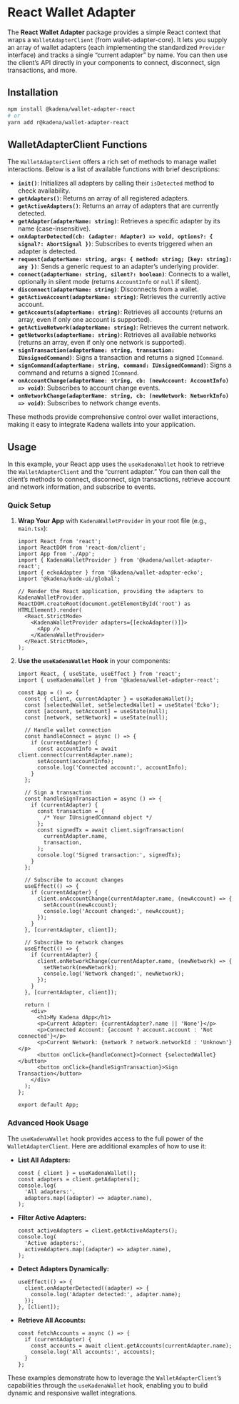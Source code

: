 # React Wallet Adapter

The **React Wallet Adapter** package provides a simple React context that wraps
a `WalletAdapterClient` (from wallet-adapter-core). It lets you supply an array
of wallet adapters (each implementing the standardized `Provider` interface) and
tracks a single “current adapter” by name. You can then use the client’s API
directly in your components to connect, disconnect, sign transactions, and more.

## Installation

```bash
npm install @kadena/wallet-adapter-react
# or
yarn add r@kadena/wallet-adapter-react
```

## WalletAdapterClient Functions

The `WalletAdapterClient` offers a rich set of methods to manage wallet
interactions. Below is a list of available functions with brief descriptions:

- **`init()`**: Initializes all adapters by calling their `isDetected` method to
  check availability.
- **`getAdapters()`**: Returns an array of all registered adapters.
- **`getActiveAdapters()`**: Returns an array of adapters that are currently
  detected.
- **`getAdapter(adapterName: string)`**: Retrieves a specific adapter by its
  name (case-insensitive).
- **`onAdapterDetected(cb: (adapter: Adapter) => void, options?: { signal?: AbortSignal })`**:
  Subscribes to events triggered when an adapter is detected.
- **`request(adapterName: string, args: { method: string; [key: string]: any })`**:
  Sends a generic request to an adapter’s underlying provider.
- **`connect(adapterName: string, silent?: boolean)`**: Connects to a wallet,
  optionally in silent mode (returns `AccountInfo` or `null` if silent).
- **`disconnect(adapterName: string)`**: Disconnects from a wallet.
- **`getActiveAccount(adapterName: string)`**: Retrieves the currently active
  account.
- **`getAccounts(adapterName: string)`**: Retrieves all accounts (returns an
  array, even if only one account is supported).
- **`getActiveNetwork(adapterName: string)`**: Retrieves the current network.
- **`getNetworks(adapterName: string)`**: Retrieves all available networks
  (returns an array, even if only one network is supported).
- **`signTransaction(adapterName: string, transaction: IUnsignedCommand)`**:
  Signs a transaction and returns a signed `ICommand`.
- **`signCommand(adapterName: string, command: IUnsignedCommand)`**: Signs a
  command and returns a signed `ICommand`.
- **`onAccountChange(adapterName: string, cb: (newAccount: AccountInfo) => void)`**:
  Subscribes to account change events.
- **`onNetworkChange(adapterName: string, cb: (newNetwork: NetworkInfo) => void)`**:
  Subscribes to network change events.

These methods provide comprehensive control over wallet interactions, making it
easy to integrate Kadena wallets into your application.

## Usage

In this example, your React app uses the `useKadenaWallet` hook to retrieve the
`WalletAdapterClient` and the “current adapter.” You can then call the client’s
methods to connect, disconnect, sign transactions, retrieve account and network
information, and subscribe to events.

### Quick Setup

1. **Wrap Your App** with `KadenaWalletProvider` in your root file (e.g.,
   `main.tsx`):

   ```tsx
   import React from 'react';
   import ReactDOM from 'react-dom/client';
   import App from './App';
   import { KadenaWalletProvider } from '@kadena/wallet-adapter-react';
   import { eckoAdapter } from '@kadena/wallet-adapter-ecko';
   import '@kadena/kode-ui/global';

   // Render the React application, providing the adapters to KadenaWalletProvider.
   ReactDOM.createRoot(document.getElementById('root') as HTMLElement).render(
     <React.StrictMode>
       <KadenaWalletProvider adapters={[eckoAdapter()]}>
         <App />
       </KadenaWalletProvider>
     </React.StrictMode>,
   );
   ```

2. **Use the `useKadenaWallet` Hook** in your components:

   ```tsx
   import React, { useState, useEffect } from 'react';
   import { useKadenaWallet } from '@kadena/wallet-adapter-react';

   const App = () => {
     const { client, currentAdapter } = useKadenaWallet();
     const [selectedWallet, setSelectedWallet] = useState('Ecko');
     const [account, setAccount] = useState(null);
     const [network, setNetwork] = useState(null);

     // Handle wallet connection
     const handleConnect = async () => {
       if (currentAdapter) {
         const accountInfo = await client.connect(currentAdapter.name);
         setAccount(accountInfo);
         console.log('Connected account:', accountInfo);
       }
     };

     // Sign a transaction
     const handleSignTransaction = async () => {
       if (currentAdapter) {
         const transaction = {
           /* Your IUnsignedCommand object */
         };
         const signedTx = await client.signTransaction(
           currentAdapter.name,
           transaction,
         );
         console.log('Signed transaction:', signedTx);
       }
     };

     // Subscribe to account changes
     useEffect(() => {
       if (currentAdapter) {
         client.onAccountChange(currentAdapter.name, (newAccount) => {
           setAccount(newAccount);
           console.log('Account changed:', newAccount);
         });
       }
     }, [currentAdapter, client]);

     // Subscribe to network changes
     useEffect(() => {
       if (currentAdapter) {
         client.onNetworkChange(currentAdapter.name, (newNetwork) => {
           setNetwork(newNetwork);
           console.log('Network changed:', newNetwork);
         });
       }
     }, [currentAdapter, client]);

     return (
       <div>
         <h1>My Kadena dApp</h1>
         <p>Current Adapter: {currentAdapter?.name || 'None'}</p>
         <p>Connected Account: {account ? account.account : 'Not connected'}</p>
         <p>Current Network: {network ? network.networkId : 'Unknown'}</p>
         <button onClick={handleConnect}>Connect {selectedWallet}</button>
         <button onClick={handleSignTransaction}>Sign Transaction</button>
       </div>
     );
   };

   export default App;
   ```

### Advanced Hook Usage

The `useKadenaWallet` hook provides access to the full power of the
`WalletAdapterClient`. Here are additional examples of how to use it:

- **List All Adapters:**

  ```tsx
  const { client } = useKadenaWallet();
  const adapters = client.getAdapters();
  console.log(
    'All adapters:',
    adapters.map((adapter) => adapter.name),
  );
  ```

- **Filter Active Adapters:**

  ```tsx
  const activeAdapters = client.getActiveAdapters();
  console.log(
    'Active adapters:',
    activeAdapters.map((adapter) => adapter.name),
  );
  ```

- **Detect Adapters Dynamically:**

  ```tsx
  useEffect(() => {
    client.onAdapterDetected((adapter) => {
      console.log('Adapter detected:', adapter.name);
    });
  }, [client]);
  ```

- **Retrieve All Accounts:**
  ```tsx
  const fetchAccounts = async () => {
    if (currentAdapter) {
      const accounts = await client.getAccounts(currentAdapter.name);
      console.log('All accounts:', accounts);
    }
  };
  ```

These examples demonstrate how to leverage the `WalletAdapterClient`’s
capabilities through the `useKadenaWallet` hook, enabling you to build dynamic
and responsive wallet integrations.
